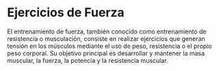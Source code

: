 # Ejercicios de Fuerza

El entrenamiento de fuerza, también conocido como entrenamiento de 
resistencia o musculación, consiste en realizar ejercicios que generan 
tensión en los músculos mediante el uso de peso, resistencia o el propio 
peso corporal. Su objetivo principal es desarrollar y mantener la masa 
muscular, la fuerza, la potencia y la resistencia muscular. 
